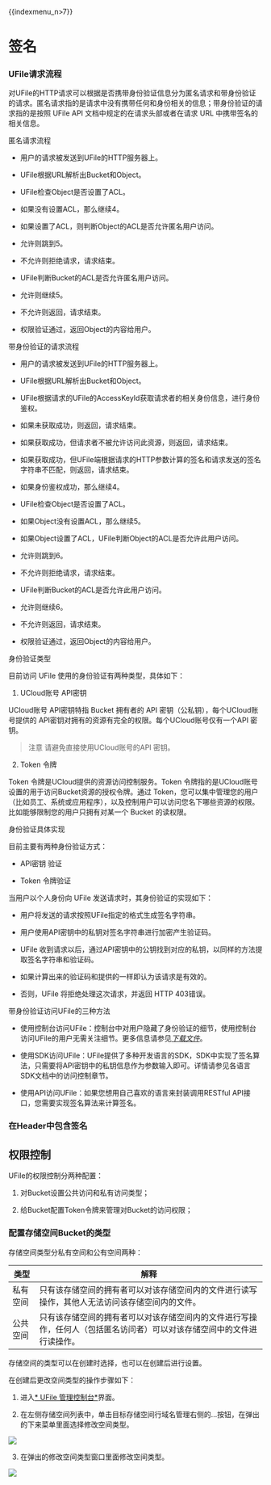 
{{indexmenu_n>7}}

# 签名

### UFile请求流程

对UFile的HTTP请求可以根据是否携带身份验证信息分为匿名请求和带身份验证的请求。匿名请求指的是请求中没有携带任何和身份相关的信息；带身份验证的请求指的是按照 UFile API 文档中规定的在请求头部或者在请求 URL 中携带签名的相关信息。

匿名请求流程

- 用户的请求被发送到UFile的HTTP服务器上。

- UFile根据URL解析出Bucket和Object。

- UFile检查Object是否设置了ACL。

- 如果没有设置ACL，那么继续4。

- 如果设置了ACL，则判断Object的ACL是否允许匿名用户访问。

- 允许则跳到5。

- 不允许则拒绝请求，请求结束。

- UFile判断Bucket的ACL是否允许匿名用户访问。

- 允许则继续5。

- 不允许则返回，请求结束。

- 权限验证通过，返回Object的内容给用户。

带身份验证的请求流程

- 用户的请求被发送到UFile的HTTP服务器上。

- UFile根据URL解析出Bucket和Object。

- UFile根据请求的UFile的AccessKeyId获取请求者的相关身份信息，进行身份鉴权。

- 如果未获取成功，则返回，请求结束。

- 如果获取成功，但请求者不被允许访问此资源，则返回，请求结束。

- 如果获取成功，但UFile端根据请求的HTTP参数计算的签名和请求发送的签名字符串不匹配，则返回，请求结束。

- 如果身份鉴权成功，那么继续4。

- UFile检查Object是否设置了ACL。

- 如果Object没有设置ACL，那么继续5。

- 如果Object设置了ACL，UFile判断Object的ACL是否允许此用户访问。

- 允许则跳到6。

- 不允许则拒绝请求，请求结束。

- UFile判断Bucket的ACL是否允许此用户访问。

- 允许则继续6。

- 不允许则返回，请求结束。

- 权限验证通过，返回Object的内容给用户。

身份验证类型

目前访问 UFile 使用的身份验证有两种类型，具体如下：

1. UCloud账号 API密钥


UCloud账号 API密钥特指 Bucket 拥有者的 API 密钥（公私钥），每个UCloud账号提供的 API密钥对拥有的资源有完全的权限。每个UCloud账号仅有一个API 密钥。

> 注意 请避免直接使用UCloud账号的API 密钥。

2. Token 令牌

Token 令牌是UCloud提供的资源访问控制服务。Token 令牌指的是UCloud账号设置的用于访问Bucket资源的授权令牌。通过 Token，您可以集中管理您的用户（比如员工、系统或应用程序），以及控制用户可以访问您名下哪些资源的权限。比如能够限制您的用户只拥有对某一个 Bucket 的读权限。

身份验证具体实现

目前主要有两种身份验证方式：

- API密钥 验证

- Token 令牌验证

当用户以个人身份向 UFile 发送请求时，其身份验证的实现如下：

- 用户将发送的请求按照UFile指定的格式生成签名字符串。

- 用户使用API密钥中的私钥对签名字符串进行加密产生验证码。

- UFile 收到请求以后，通过API密钥中的公钥找到对应的私钥，以同样的方法提取签名字符串和验证码。

- 如果计算出来的验证码和提供的一样即认为该请求是有效的。

- 否则，UFile 将拒绝处理这次请求，并返回 HTTP 403错误。

带身份验证访问UFile的三种方法

- 使用控制台访问UFile：控制台中对用户隐藏了身份验证的细节，使用控制台访问UFile的用户无需关注细节。更多信息请参见[*下载文件*](#_下载文件_1)。

- 使用SDK访问UFile：UFile提供了多种开发语言的SDK，SDK中实现了签名算法，只需要将API密钥中的私钥信息作为参数输入即可。详情请参见各语言SDK文档中的访问控制章节。

- 使用API访问UFile：如果您想用自己喜欢的语言来封装调用RESTful API接口，您需要实现签名算法来计算签名。

### 在Header中包含签名

## 权限控制

UFile的权限控制分两种配置：

1.  对Bucket设置公共访问和私有访问类型；

2.  给Bucket配置Token令牌来管理对Bucket的访问权限；

### 配置存储空间Bucket的类型

存储空间类型分私有空间和公有空间两种：

| 类型     | 解释 |
| -------- | --------------------------------------------------------------------------------------------- |
| 私有空间 | 只有该存储空间的拥有者可以对该存储空间内的文件进行读写操作，其他人无法访问该存储空间内的文件。|
| 公共空间 | 只有该存储空间的拥有者可以对该存储空间内的文件进行写操作，任何人（包括匿名访问者）可以对该存储空间中的文件进行读操作。|

存储空间的类型可以在创建时选择，也可以在创建后进行设置。

在创建后更改空间类型的操作步骤如下：

1. 进入[* UFile 管理控制台*](https://console.ucloud.cn/ufile/ufile)界面。

2. 在左侧存储空间列表中，单击目标存储空间行域名管理右侧的…按钮，在弹出的下来菜单里面选择修改空间类型。

![](images/image15.jpg)

3. 在弹出的修改空间类型窗口里面修改空间类型。

![](images/image16.jpg)


